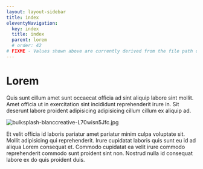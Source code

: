 ```yaml
---
layout: layout-sidebar
title: index
eleventyNavigation:
  key: index
  title: index
  parent: lorem
  # order: 42
# FIXME - Values shown above are currently derived from the file path only, except order which is also commented out because it is optional. Correct as desired and delete comment(s).
---
```


# Lorem

Quis sunt cillum amet sunt occaecat officia ad sint aliquip labore sint mollit. Amet officia ut in exercitation sint incididunt reprehenderit irure in. Sit deserunt labore proident adipisicing adipisicing cillum cillum ex aliquip ad.

<img class="bordered" src="/static/images/bulksplash-blanccreative-L70wisn5Jfc.jpg" alt="bulksplash-blanccreative-L70wisn5Jfc.jpg" />

Et velit officia id laboris pariatur amet pariatur minim culpa voluptate sit. Mollit adipisicing qui reprehenderit. Irure cupidatat laboris quis sunt eu id ad aliqua Lorem consequat et. Commodo cupidatat ea velit irure commodo reprehenderit commodo sunt proident sint non. Nostrud nulla id consequat labore ex do quis proident duis.